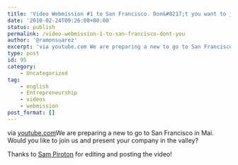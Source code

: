 ```yaml
---
title: 'Video Webmission #1 to San Francisco. Don&#8217;t you want to join this year?'
date: '2010-02-24T09:26:08+00:00'
status: publish
permalink: /video-webmission-1-to-san-francisco-dont-you
author: '@ramonsuarez'
excerpt: 'via youtube.com We are preparing a new to go to San Francisco in Mai. Would you like to join us and present your company in the valley? Thanks to Sam Piroton for editing and posting the video!'
type: post
id: 95
category:
    - Uncategorized
tag:
    - english
    - Entrepreneurship
    - videos
    - webmission
post_format: []
---
```

via [youtube.com](http://www.youtube.com/watch?v=uAgVoj_ilzY&feature=youtu.be)</div>We are preparing a new [](http://wiki.webmission.be) to go to San Francisco in Mai. Would you like to join us and present your company in the valley?

Thanks to [Sam Piroton](http://twitter.com/sam_piroton) for editing and posting the video!

</div>